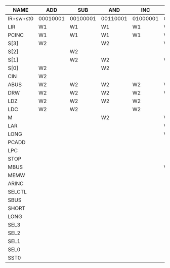 NAME      | ADD      | SUB      | AND      | INC      | LD       | ST       | JC       | JZ       | JMP      | *XOR     | *DEC     | *STP     | WREG1    | WREG2    | RREG     | WSTO1    | WETO2    | RSTO1    | RSTO2    | PC
----------|----------|----------|----------|----------|----------|----------|----------|----------|----------|----------|----------|----------|----------|----------|----------|----------|----------|----------|----------|---------
IR+sw+st0 | 00010001 | 00100001 | 00110001 | 01000001 | 01010001 | 01100001 | 01110001 | 10000001 | 10010001 | 10100001 | 10110001 | 11100001 | 00001000 | 00001001 | 00000110 | 00000100 | 00000101 | 00000010 | 00000011 | 0000000x
LIR       | W1       | W1       | W1       | W1       | W1       | W1       | W1       | W1       | W1       | W1       | W1       | W1       |          |          |          |          |          |          |          |
PCINC     | W1       | W1       | W1       | W1       | W1       | W1       | W1       | W1       | W1       | W1       | W1       | W1       |          |          |          |          |          |          |          |
S[3]      | W2       |          | W2       |          | W2       | W2+W3    |          |          | W2       |          | W2       |          |          |          |          |          |          |          |          |
S[2]      |          | W2       |          |          |          | W2       |          |          | W2       | W2       | W2       |          |          |          |          |          |          |          |          |
S[1]      |          | W2       | W2       |          | W2       | W2+W3    |          |          | W2       | W2       | W2       |          |          |          |          |          |          |          |          |
S[0]      | W2       |          | W2       |          |          | W2       |          |          | W2       |          | W2       |          |          |          |          |          |          |          |          |
CIN       | W2       |          |          |          |          |          |          |          |          |          | W2       |          |          |          |          |          |          |          |          |
ABUS      | W2       | W2       | W2       | W2       | W2       | W2+W3    |          |          | W2       | W2       | W2       |          |          |          |          |          |          |          |          |
DRW       | W2       | W2       | W2       | W2       | W3       |          |          |          |          | W2       | W2       |          | W1+W2    | W1 +W2   |          |          |          |          |          |
LDZ       | W2       | W2       | W2       | W2       |          |          |          |          |          | W2       | W2       |          |          |          |          |          |          |          |          |
LDC       | W2       | W2       |          | W2       |          |          |          |          |          |          | W2       |          |          |          |          |          |          |          |          |
M         |          |          | W2       |          | W2       | W2+W3    |          |          | W2       | W2       |          |          |          |          |          |          |          |          |          |
LAR       |          |          |          |          | W2       | W2       |          |          |          |          |          |          |          |          |          | W1       |          | W1       |          |
LONG      |          |          |          |          | W2       | W2       |          |          |          |          |          |          |          |          |          |          |          |          |          |
PCADD     |          |          |          |          |          |          | W2&&C    | W2&&Z    |          |          |          |          |          |          |          |          |          |          |          |
LPC       |          |          |          |          |          |          |          |          | W2       |          |          |          |          |          |          |          |          |          |          | W1
STOP      |          |          |          |          |          |          |          |          |          |          |          | W2       | W1+W2    | W1+W2    | W1 +W2   | W1       | W1       | W1       | W1       | W1
MBUS      |          |          |          |          | W3       |          |          |          |          |          |          |          |          |          |          |          | W1       |          |          |
MEMW      |          |          |          |          |          | W3       |          |          |          |          |          |          |          |          |          |          |          |          | W1       |
ARINC     |          |          |          |          |          |          |          |          |          |          |          |          |          |          |          |          | W1       |          | W1       |
SELCTL    |          |          |          |          |          |          |          |          |          |          |          |          | W1+W2    | W1+W2    | W1+W2    |          |          |          |          |
SBUS      |          |          |          |          |          |          |          |          |          |          |          |          |          |          |          | W1       |          | W1       | W1       | W1
SHORT     |          |          |          |          |          |          |          |          |          |          |          |          |          |          |          |          | W1       | W1       | W1       | W1
LONG      |          |          |          |          |          |          |          |          |          |          |          |          |          |          |          | W1       |          |          |          |
SEL3      |          |          |          |          |          |          |          |          |          |          |          |          |          | W1+W2    | W2       |          |          |          |          |
SEL2      |          |          |          |          |          |          |          |          |          |          |          |          | W2       | W2       |          |          |          |          |          |
SEL1      |          |          |          |          |          |          |          |          |          |          |          |          | W1       | W2       | W2       |          |          |          |          |
SEL0      |          |          |          |          |          |          |          |          |          |          |          |          | W1       | W1       | W1 +W2   |          |          |          |          |
SST0      |          |          |          |          |          |          |          |          |          |          |          |          | W2       |          |          | W1       |          | W1       |          | W1
